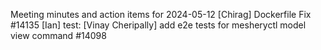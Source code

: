 Meeting minutes and action items for 2024-05-12
[Chirag]  Dockerfile Fix #14135
                    [Ian]  test: 
[Vinay Cheripally] add e2e tests for mesheryctl model view command #14098
